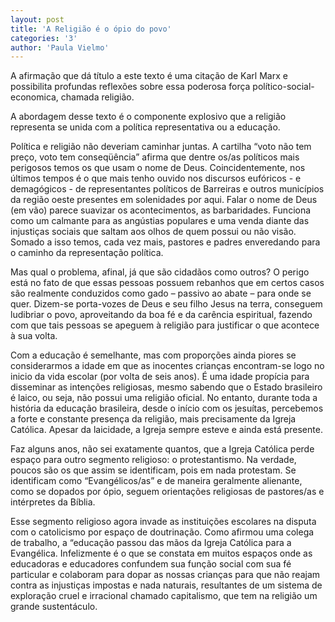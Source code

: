 ```yaml
---
layout: post
title: 'A Religião é o ópio do povo'
categories: '3'
author: 'Paula Vielmo'
---
```


A afirmação que dá título a este texto é uma citação de Karl Marx e possibilita
profundas reflexões sobre essa poderosa força político-social-economica, chamada
religião.

A abordagem desse texto é o componente explosivo que a religião representa se
unida com a política representativa ou a educação.

Política e religião não deveriam caminhar juntas. A cartilha “voto não tem preço,
voto tem conseqüência” afirma que dentre os/as políticos mais perigosos temos os
que usam o nome de Deus. Coincidentemente, nos últimos tempos é o que mais tenho
ouvido nos discursos eufóricos - e demagógicos - de representantes políticos de
Barreiras e outros municípios da região oeste presentes em solenidades por aqui.
Falar o nome de Deus (em vão) parece suavizar os acontecimentos, as barbaridades.
Funciona como um calmante para as angústias populares e uma venda diante das
injustiças sociais que saltam aos olhos de quem possui ou não visão. Somado a
isso temos, cada vez mais, pastores e padres enveredando para o caminho da
representação política.

Mas qual o problema, afinal, já que são cidadãos como outros? O perigo está no
fato de que essas pessoas possuem rebanhos que em certos casos são realmente
conduzidos como gado – passivo ao abate – para onde se quer. Dizem-se porta-vozes
de Deus e seu filho Jesus na terra, conseguem ludibriar o povo, aproveitando da
boa fé e da carência espiritual, fazendo com que tais pessoas se apeguem à
religião para justificar o que acontece à sua volta.

Com a educação é semelhante, mas com proporções ainda piores se considerarmos a
idade em que as inocentes crianças encontram-se logo no inicio da vida escolar
(por volta de seis anos). É uma idade propícia para disseminar as intenções
religiosas, mesmo sabendo que o Estado brasileiro é laico, ou seja, não possui
uma religião oficial. No entanto, durante toda a história da educação brasileira,
desde o início com os jesuítas, percebemos a forte e constante presença da
religião, mais precisamente da Igreja Católica. Apesar da laicidade, a Igreja
sempre esteve e ainda está presente.

Faz alguns anos, não sei exatamente quantos, que a Igreja Católica perde espaço
para outro segmento religioso: o protestantismo. Na verdade, poucos são os que
assim se identificam, pois em nada protestam. Se identificam como “Evangélicos/as”
e de maneira geralmente alienante, como se dopados por ópio, seguem orientações
religiosas de pastores/as e intérpretes da Bíblia.

Esse segmento religioso agora invade as instituições escolares na disputa com o
catolicismo por espaço de doutrinação. Como afirmou uma colega de trabalho, a
“educação passou das mãos da Igreja Católica para a Evangélica. Infelizmente é o
que se constata em muitos espaços onde as educadoras e educadores confundem sua
função social com sua fé particular e colaboram para dopar as nossas crianças para
que não reajam contra as injustiças impostas e nada naturais, resultantes de um
sistema de exploração cruel e irracional chamado capitalismo, que tem na religião
um grande sustentáculo.

